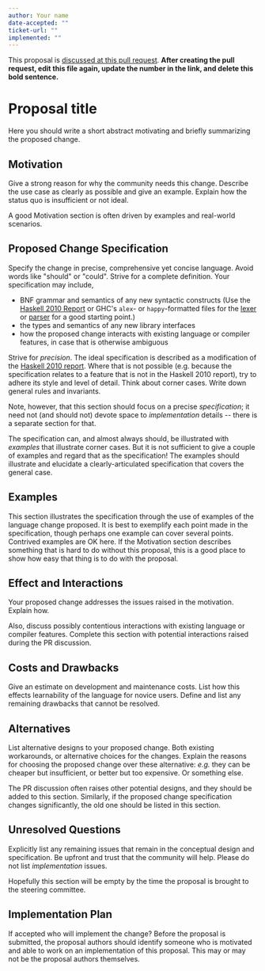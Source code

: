 ```yaml
---
author: Your name
date-accepted: ""
ticket-url: ""
implemented: ""
---
```


This proposal is [discussed at this pull request](https://github.com/ghc-proposals/ghc-proposals/pull/0>).
**After creating the pull request, edit this file again, update the number in
the link, and delete this bold sentence.**

# Proposal title

Here you should write a short abstract motivating and briefly summarizing the
proposed change.


## Motivation

Give a strong reason for why the community needs this change. Describe the use
case as clearly as possible and give an example. Explain how the status quo is
insufficient or not ideal.

A good Motivation section is often driven by examples and real-world scenarios.


## Proposed Change Specification

Specify the change in precise, comprehensive yet concise language. Avoid words
like "should" or "could". Strive for a complete definition. Your specification
may include,

* BNF grammar and semantics of any new syntactic constructs
  (Use the [Haskell 2010 Report](https://www.haskell.org/onlinereport/haskell2010/) or GHC's
  `alex`- or `happy`-formatted files
  for the [lexer](https://gitlab.haskell.org/ghc/ghc/-/blob/master/compiler/GHC/Parser/Lexer.x) or [parser](https://gitlab.haskell.org/ghc/ghc/-/blob/master/compiler/GHC/Parser.y)
  for a good starting point.)
* the types and semantics of any new library interfaces
* how the proposed change interacts with existing language or compiler
  features, in case that is otherwise ambiguous

Strive for *precision*. The ideal specification is described as a
modification of the [Haskell 2010
report](https://www.haskell.org/definition/haskell2010.pdf). Where
that is not possible (e.g. because the specification relates to a
feature that is not in the Haskell 2010 report), try to adhere its
style and level of detail. Think about corner cases. Write down
general rules and invariants.

Note, however, that this section should focus on a precise
*specification*; it need not (and should not) devote space to
*implementation* details -- there is a separate section for that.

The specification can, and almost always should, be illustrated with
*examples* that illustrate corner cases. But it is not sufficient to
give a couple of examples and regard that as the specification! The
examples should illustrate and elucidate a clearly-articulated
specification that covers the general case.

## Examples

This section illustrates the specification through the use of examples of the
language change proposed. It is best to exemplify each point made in the
specification, though perhaps one example can cover several points. Contrived
examples are OK here. If the Motivation section describes something that is
hard to do without this proposal, this is a good place to show how easy that
thing is to do with the proposal.

## Effect and Interactions

Your proposed change addresses the issues raised in the
motivation. Explain how.

Also, discuss possibly contentious interactions with existing language or compiler
features. Complete this section with potential interactions raised
during the PR discussion.


## Costs and Drawbacks

Give an estimate on development and maintenance costs. List how this effects
learnability of the language for novice users. Define and list any remaining
drawbacks that cannot be resolved.


## Alternatives

List alternative designs to your proposed change. Both existing
workarounds, or alternative choices for the changes. Explain
the reasons for choosing the proposed change over these alternative:
*e.g.* they can be cheaper but insufficient, or better but too
expensive. Or something else.

The PR discussion often raises other potential designs, and they should be
added to this section. Similarly, if the proposed change
specification changes significantly, the old one should be listed in
this section.

## Unresolved Questions

Explicitly list any remaining issues that remain in the conceptual design and
specification. Be upfront and trust that the community will help. Please do
not list *implementation* issues.

Hopefully this section will be empty by the time the proposal is brought to
the steering committee.


## Implementation Plan

If accepted who will implement the change? Before the proposal is submitted,
the proposal authors should identify someone who is motivated and able to work on an
implementation of this proposal. This may or may not be the proposal authors themselves.
